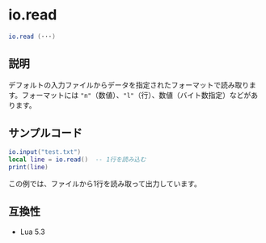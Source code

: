 # io.read

```lua
io.read (···)
```

## 説明

デフォルトの入力ファイルからデータを指定されたフォーマットで読み取ります。フォーマットには `"n"`（数値）、`"l"`（行）、数値（バイト数指定）などがあります。

## サンプルコード

```lua
io.input("test.txt")
local line = io.read()  -- 1行を読み込む
print(line)
```

この例では、ファイルから1行を読み取って出力しています。

## 互換性

- Lua 5.3